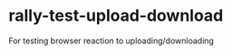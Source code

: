 rally-test-upload-download
==========================

For testing browser reaction to uploading/downloading
